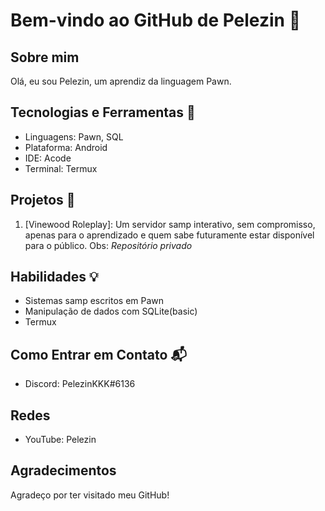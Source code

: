 # Bem-vindo ao GitHub de Pelezin 👋

## Sobre mim
Olá, eu sou Pelezin, um aprendiz da linguagem Pawn.

## Tecnologias e Ferramentas 🚀
- Linguagens: Pawn, SQL
- Plataforma: Android
- IDE: Acode
- Terminal: Termux

## Projetos 🌟
1. [Vinewood Roleplay]: Um servidor samp interativo, sem compromisso, apenas para o aprendizado e quem sabe futuramente estar disponível para o público. Obs: *Repositório privado*


## Habilidades 💡
- Sistemas samp escritos em Pawn
- Manipulação de dados com SQLite(basic)
- Termux

## Como Entrar em Contato 📬
- Discord: PelezinKKK#6136

## Redes 
- YouTube: Pelezin

## Agradecimentos
Agradeço por ter visitado meu GitHub!
